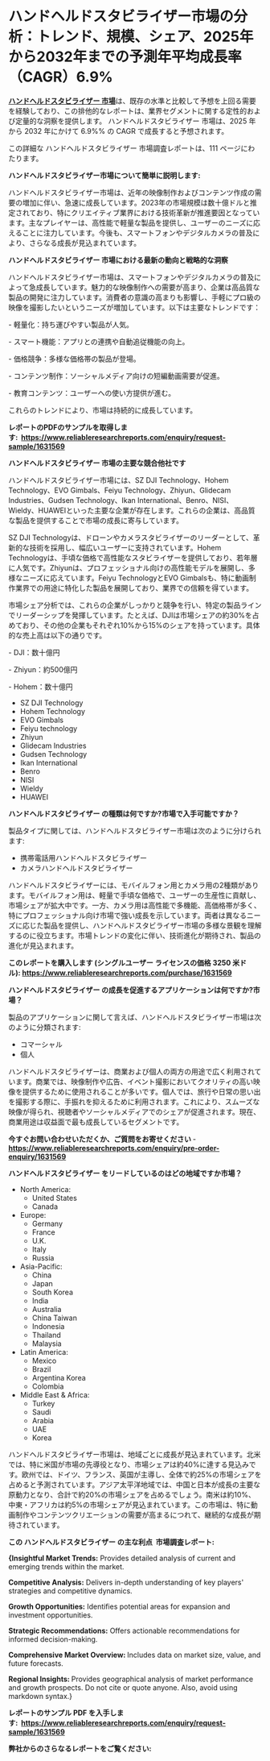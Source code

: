 <p><h1>ハンドヘルドスタビライザー市場の分析：トレンド、規模、シェア、2025年から2032年までの予測年平均成長率（CAGR）6.9%</h1></p><p data-sourcepos="1:1-1:157"><strong><a href="https://www.reliableresearchreports.com/handheld-stabilizer-market-r1631569?utm_campaign=107&utm_medium=36&utm_source=Github&utm_content=ia&utm_term=17042025&utm_id=handheld-stabilizer">ハンドヘルドスタビライザー 市場</a></strong>は、既存の水準と比較して予想を上回る需要を経験しており、この排他的なレポートは、業界セグメントに関する定性的および定量的な洞察を提供します。 ハンドヘルドスタビライザー 市場は、2025 年から 2032 年にかけて 6.9%% の CAGR で成長すると予想されます。</p>
<p data-sourcepos="3:1-3:50">この詳細な ハンドヘルドスタビライザー 市場調査レポートは、111 ページにわたります。</p>
<p><strong>ハンドヘルドスタビライザー市場について簡単に説明します:</strong></p>
<p><p>ハンドヘルドスタビライザー市場は、近年の映像制作およびコンテンツ作成の需要の増加に伴い、急速に成長しています。2023年の市場規模は数十億ドルと推定されており、特にクリエイティブ業界における技術革新が推進要因となっています。主なプレイヤーは、高性能で軽量な製品を提供し、ユーザーのニーズに応えることに注力しています。今後も、スマートフォンやデジタルカメラの普及により、さらなる成長が見込まれています。</p></p>
<p><strong>ハンドヘルドスタビライザー 市場における最新の動向と戦略的な洞察</strong></p>
<p><p>ハンドヘルドスタビライザー市場は、スマートフォンやデジタルカメラの普及によって急成長しています。魅力的な映像制作への需要が高まり、企業は高品質な製品の開発に注力しています。消費者の意識の高まりも影響し、手軽にプロ級の映像を撮影したいというニーズが増加しています。以下は主要なトレンドです：</p><p>- 軽量化：持ち運びやすい製品が人気。</p><p>- スマート機能：アプリとの連携や自動追従機能の向上。</p><p>- 価格競争：多様な価格帯の製品が登場。</p><p>- コンテンツ制作：ソーシャルメディア向けの短編動画需要が促進。</p><p>- 教育コンテンツ：ユーザーへの使い方提供が進む。</p><p>これらのトレンドにより、市場は持続的に成長しています。</p></p>
<p><strong>レポートのPDFのサンプルを取得します</strong><strong>:&nbsp;&nbsp;<a href="https://www.reliableresearchreports.com/enquiry/request-sample/1631569?utm_campaign=107&utm_medium=36&utm_source=Github&utm_content=ia&utm_term=17042025&utm_id=handheld-stabilizer">https://www.reliableresearchreports.com/enquiry/request-sample/1631569</a></strong></p>
<p><strong>ハンドヘルドスタビライザー 市場の主要な競合他社です</strong></p>
<p><p>ハンドヘルドスタビライザー市場には、SZ DJI Technology、Hohem Technology、EVO Gimbals、Feiyu Technology、Zhiyun、Glidecam Industries、Gudsen Technology、Ikan International、Benro、NISI、Wieldy、HUAWEIといった主要な企業が存在します。これらの企業は、高品質な製品を提供することで市場の成長に寄与しています。</p><p>SZ DJI Technologyは、ドローンやカメラスタビライザーのリーダーとして、革新的な技術を採用し、幅広いユーザーに支持されています。Hohem Technologyは、手頃な価格で高性能なスタビライザーを提供しており、若年層に人気です。Zhiyunは、プロフェッショナル向けの高性能モデルを展開し、多様なニーズに応えています。Feiyu TechnologyとEVO Gimbalsも、特に動画制作業界での用途に特化した製品を展開しており、業界での信頼を得ています。</p><p>市場シェア分析では、これらの企業がしっかりと競争を行い、特定の製品ラインでリーダーシップを発揮しています。たとえば、DJIは市場シェアの約30%を占めており、その他の企業もそれぞれ10%から15%のシェアを持っています。具体的な売上高は以下の通りです。</p><p>- DJI：数十億円</p><p>- Zhiyun：約500億円</p><p>- Hohem：数十億円</p></p>
<p><ul><li>SZ DJI Technology</li><li>Hohem Technology</li><li>EVO Gimbals</li><li>Feiyu technology</li><li>Zhiyun</li><li>Glidecam Industries</li><li>Gudsen Technology</li><li>Ikan International</li><li>Benro</li><li>NISI</li><li>Wieldy</li><li>HUAWEI</li></ul></p>
<p><strong>ハンドヘルドスタビライザー の種類は何ですか?市場で入手可能ですか？</strong></p>
<p>製品タイプに関しては、ハンドヘルドスタビライザー市場は次のように分けられます:</p>
<p><ul><li>携帯電話用ハンドヘルドスタビライザー</li><li>カメラハンドヘルドスタビライザー</li></ul></p>
<p><p>ハンドヘルドスタビライザーには、モバイルフォン用とカメラ用の2種類があります。モバイルフォン用は、軽量で手頃な価格で、ユーザーの生産性に貢献し、市場シェアが拡大中です。一方、カメラ用は高性能で多機能、高価格帯が多く、特にプロフェッショナル向け市場で強い成長を示しています。両者は異なるニーズに応じた製品を提供し、ハンドヘルドスタビライザー市場の多様な景観を理解するのに役立ちます。市場トレンドの変化に伴い、技術進化が期待され、製品の進化が見込まれます。</p></p>
<p><strong>このレポートを購入します (シングルユーザー ライセンスの価格 3250 米ドル):&nbsp;<a href="https://www.reliableresearchreports.com/purchase/1631569?utm_campaign=107&utm_medium=36&utm_source=Github&utm_content=ia&utm_term=17042025&utm_id=handheld-stabilizer">https://www.reliableresearchreports.com/purchase/1631569</a></strong></p>
<p><strong>ハンドヘルドスタビライザー の成長を促進するアプリケーションは何ですか?市場？</strong></p>
<p>製品のアプリケーションに関して言えば、ハンドヘルドスタビライザー市場は次のように分類されます:</p>
<p><ul><li>コマーシャル</li><li>個人</li></ul></p>
<p><p>ハンドヘルドスタビライザーは、商業および個人の両方の用途で広く利用されています。商業では、映像制作や広告、イベント撮影においてクオリティの高い映像を提供するために使用されることが多いです。個人では、旅行や日常の思い出を撮影する際に、手振れを抑えるために利用されます。これにより、スムーズな映像が得られ、視聴者やソーシャルメディアでのシェアが促進されます。現在、商業用途は収益面で最も成長しているセグメントです。</p></p>
<p><strong>今すぐお問い合わせいただくか、ご質問をお寄せください</strong><strong>&nbsp;</strong>-<strong><a href="https://www.reliableresearchreports.com/enquiry/pre-order-enquiry/1631569?utm_campaign=107&utm_medium=36&utm_source=Github&utm_content=ia&utm_term=17042025&utm_id=handheld-stabilizer">https://www.reliableresearchreports.com/enquiry/pre-order-enquiry/1631569</a></strong></p>
<p><strong>ハンドヘルドスタビライザー をリードしているのはどの地域ですか市場？</strong></p>
<p><ul>
    <li>
        North America:
        <ul>
            <li>United States</li>
            <li>Canada</li>
        </ul>
    </li>
    <li>
        Europe:
        <ul>
            <li>Germany</li>
            <li>France</li>
            <li>U.K.</li>
            <li>Italy</li>
            <li>Russia</li>
        </ul>
    </li>
    <li>
        Asia-Pacific:
        <ul>
            <li>China</li>
            <li>Japan</li>
            <li>South Korea</li>
            <li>India</li>
            <li>Australia</li>
            <li>China Taiwan</li>
            <li>Indonesia</li>
            <li>Thailand</li>
            <li>Malaysia</li>
        </ul>
    </li>
    <li>
        Latin America:
        <ul>
            <li>Mexico</li>
            <li>Brazil</li>
            <li>Argentina Korea</li>
            <li>Colombia</li>
        </ul>
    </li>
    <li>
        Middle East & Africa:
        <ul>
            <li>Turkey</li>
            <li>Saudi</li>
            <li>Arabia</li>
            <li>UAE</li>
            <li>Korea</li>
        </ul>
    </li>
    </ul></p>
<p><p>ハンドヘルドスタビライザー市場は、地域ごとに成長が見込まれています。北米では、特に米国が市場の先導役となり、市場シェアは約40%に達する見込みです。欧州では、ドイツ、フランス、英国が主導し、全体で約25%の市場シェアを占めると予測されています。アジア太平洋地域では、中国と日本が成長の主要な原動力となり、合計で約20%の市場シェアを占めるでしょう。南米は約10%、中東・アフリカは約5%の市場シェアが見込まれています。この市場は、特に動画制作やコンテンツクリエーションの需要が高まるにつれて、継続的な成長が期待されています。</p></p>
<p><strong>この ハンドヘルドスタビライザー の主な利点&nbsp; 市場調査レポート:</strong></p>
<p><strong>{Insightful Market Trends:</strong> Provides detailed analysis of current and emerging trends within the market.</p>
<p><strong>Competitive Analysis:</strong> Delivers in-depth understanding of key players' strategies and competitive dynamics.</p>
<p><strong>Growth Opportunities:</strong> Identifies potential areas for expansion and investment opportunities.</p>
<p><strong>Strategic Recommendations:</strong> Offers actionable recommendations for informed decision-making.</p>
<p><strong>Comprehensive Market Overview: </strong>Includes data on market size, value, and future forecasts.</p>
<p><strong>Regional Insights: </strong>Provides geographical analysis of market performance and growth prospects. Do not cite or quote anyone. Also, avoid using markdown syntax.}</p>
<p><strong>レポートのサンプル PDF を入手します:&nbsp;</strong><strong>&nbsp;<a href="https://www.reliableresearchreports.com/enquiry/request-sample/1631569?utm_campaign=107&utm_medium=36&utm_source=Github&utm_content=ia&utm_term=17042025&utm_id=handheld-stabilizer">https://www.reliableresearchreports.com/enquiry/request-sample/1631569</a></strong></p>
<p></p>
<p></p>
<p></p>
<p></p>
<p><strong>弊社からのさらなるレポートをご覧ください:</strong></p>
<p><strong><p></p><p></p><p></p></strong></p>